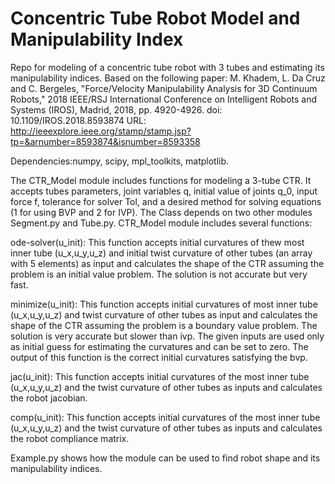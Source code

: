 # Concentric Tube Robot Model and Manipulability Index
Repo for modeling of a concentric tube robot with 3 tubes and estimating its manipulability indices.
Based on the following paper:
M. Khadem, L. Da Cruz and C. Bergeles, "Force/Velocity Manipulability Analysis for 3D Continuum Robots," 2018 IEEE/RSJ International Conference on Intelligent Robots and Systems (IROS), Madrid, 2018, pp. 4920-4926.
doi: 10.1109/IROS.2018.8593874
URL: http://ieeexplore.ieee.org/stamp/stamp.jsp?tp=&arnumber=8593874&isnumber=8593358

Dependencies:numpy, scipy, mpl_toolkits, matplotlib.

The CTR_Model module includes functions for modeling a 3-tube CTR. It accepts tubes parameters, joint variables q, initial value of joints q_0, input force f, tolerance for solver Tol, and a desired method for solving equations (1 for using BVP and 2 for IVP). The Class depends on two other modules Segment.py and Tube.py. CTR_Model module includes several functions:

ode-solver(u_init): This function accepts initial curvatures of thew most inner tube (u_x,u_y,u_z) and initial twist curvature of other tubes (an array with 5 elements) as input and calculates the shape of the CTR assuming the problem is an initial value problem. The solution is not accurate but very fast.

minimize(u_init): This function accepts initial curvatures of most inner tube (u_x,u_y,u_z) and twist curvature of other tubes as input and calculates the shape of the CTR assuming the problem is a boundary value problem. The solution is very accurate but slower than ivp. The given inputs are used only as initial guess for estimating the curvatures and can be set to zero. The output of this function is the correct initial curvatures satisfying the bvp.

jac(u_init): This function accepts initial curvatures of the most inner tube (u_x,u_y,u_z) and the twist curvature of other tubes as inputs and calculates the robot jacobian.

comp(u_init): This function accepts initial curvatures of the most inner tube (u_x,u_y,u_z) and the twist curvature of other tubes as inputs and calculates the robot compliance matrix.

Example.py shows how the module can be used to find robot shape and its manipulability indices.

